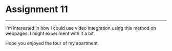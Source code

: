 # Assignment 11
---

I'm interested in how I could use video integration using this method on webpages. I might experiment with it a bit.

Hope you enjoyed the tour of my apartment.
